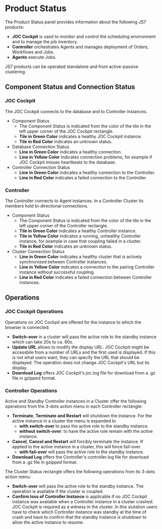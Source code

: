 # Product Status

The Product Status panel provides information about the following JS7 products:

- **JOC Cockpit** is used to monitor and control the scheduling environment and to manage the job inventory.
- **Controller** orchestrates Agents and manages deployment of Orders, Workflows and Jobs.
- **Agents** execute Jobs. 

JS7 products can be operated standalone and from active-passive clustering.

## Component Status and Connection Status

### JOC Cockpit

The JOC Cockpit connects to the database and to Controller instances.

- Component Status
  - The Component Status is indicated from the color of the tile in the left upper corner of the JOC Cockpit rectangle.
  - **Tile in Green Color** indicates a healthy JOC Cockpit instance.
  - **Tile in Red Color** indicates an unknown status. 
- Database Connection Status
  - **Line in Green Color** indicates a healthy connection.
  - **Line in Yellow Color** indicates connection problems, for example if JOC Cockpit misses heartbeats to the database.
- Controller Connection Status
  - **Line in Green Color** indicates a healthy connection to the Controller.
  - **Line in Red Color** indicates a failed connection to the Controller.

### Controller

The Controller connects to Agent instances. In a Controller Cluster its members hold bi-directional connections.

- Component Status
  - The Component Status is indicated from the color of the tile in the left upper corner of the Controller rectangle.
  - **Tile in Green Color** indicates a healthy Controller instance.
  - **Tile in Yellow Color** indicates a running, unhealthy Controller instance, for example in case that coupling failed in a cluster. 
  - **Tile in Red Color** indicates an unknown status. 
- Cluster Connection Status
  - **Line in Green Color** indicates a healthy cluster that is actively synchronized between Controller instances.
  - **Line in Yellow Color** indicates a connection to the pairing Controller instance without successful coupling.
  - **Line in Red Color** indicates a failed connection between Controller instances.

## Operations

### JOC Cockpit Operations

Operations on JOC Cockpit are offered for the instance to which the browser is connected:

- **Switch-over** in a cluster will pass the active role to the standby instance which can take 20s to ca. 60s. 
- **Update URL** allows to modify the display URL. JOC Cockpit might be accessbile from a number of URLs and the first used is displayed. If this is not what users want, they can specify the URL that should be displayed. The operation does not change JOC Cockpit's URL but its display.
- **Download Log** offers JOC Cockpit's joc.log file for download from a .gz file in gzipped format.

### Controller Operations

Active and Standby Controller instances in a Cluster offer the following operations from the 3-dots action menu in each Controller rectangle:

- **Terminate**, **Terminate and Restart** will shutdown the instance. For the active instance in a cluster the menu is expanded to
  - **with switch-over** to pass the active role to the standby instance.
  - **without switch-over**: to have the active role remain with the active instance.
- **Cancel**, **Cancel and Restart** will forcibly terminate the instance. If applied to the active instance in a cluster, this will force fail-over.
  - **with fail-over** will pass the active role to the standby instance.
- **Download Log** offers the Controller's controller.log file for download from a .gz file in gzipped format.

The Cluster Status rectangle offers the following operations from its 3-dots action menu:

- **Switch-over** will pass the active role to the standby instance. The operation is available if the cluster is coupled.
- **Confirm loss of Controller Instance** is applicable if no JOC Cockpit instance was available when a Controller instance in a cluster crashed. JOC Cockpit is required as a witness in the cluster. In this siutation users have to check which Controller instance was standby at the time of crash and have to confirm that the standby instance is shutdown to allow the active instance to resume.
